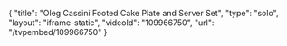 {
    "title": "Oleg Cassini Footed Cake Plate and Server Set",
    "type": "solo",
    "layout": "iframe-static",
    "videoId": "109966750",
    "url": "\/tvpembed\/109966750"
}